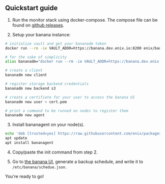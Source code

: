 ## Quickstart guide

1. Run the monitor stack using docker-compose. The compose file can be found on [github releases](https://github.com/enix/banana/releases).

2. Setup your banana instance:

```bash
# initialize vault and get your bananadm token
docker run --rm -ie VAULT_ADDR=https://banana.dev.enix.io:8200 enix/bananadm:1.12.5 --tls-skip-verify init --from-scratch

# for the sake of simplicity
alias bananadm="docker run --rm -ie VAULT_ADDR=https://banana.dev.enix.io:8200 -e VAULT_TOKEN=<s.TOKEN_IN_PREV_CMD> enix/bananadm:1.12.5 --tls-skip-verify"

# create a client
bananadm new client

# register storage backend credentials
bananadm new backend s3

# create a certifiate for your user to access the banana UI
bananadm new user > cert.pem

# print a command to be runned on nodes to register them
bananadm new agent
```

3. Install bananagent on your node(s).

```bash
echo 'deb [trusted=yes] https://raw.githubusercontent.com/enix/packages/master' unstable main >> /etc/apt/sources.list
apt update
apt install bananagent
```

4. Copy/paste the init command from step 2.

5. Go to [the banana UI](https://banana.dev.enix.io/scheduler), generate a backup schedule, and write it to `/etc/banana/schedue.json`.

You're ready to go!

